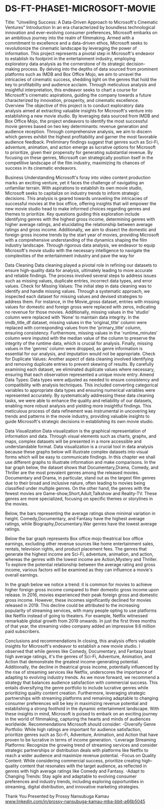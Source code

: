 # DS-FT-PHASE1-MICROSOFT-MOVIE
Title: "Unveiling Success: A Data-Driven Approach to Microsoft's Cinematic Ventures"
Introduction
In an era characterized by boundless technological innovation and ever-evolving consumer preferences, Microsoft embarks on an ambitious journey into the realm of filmmaking. Armed with a commitment to excellence and a data-driven ethos, Microsoft seeks to revolutionize the cinematic landscape by leveraging the power of information. This project represents a pivotal step in Microsoft's endeavor to establish its footprint in the entertainment industry, employing exploratory data analysis as the cornerstone of its strategic decision-making process. By delving into the depths of data sourced from prominent platforms such as IMDB and Box Office Mojo, we aim to unravel the intricacies of cinematic success, shedding light on the genres that hold the key to profitability and audience acclaim. Through meticulous analysis and insightful interpretation, this endeavor seeks to chart a course for Microsoft's cinematic aspirations, guiding the company towards a future characterized by innovation, prosperity, and cinematic excellence.
Overview
The objective of this project is to conduct exploratory data analysis aimed at extracting valuable insights for Microsoft's venture into establishing a new movie studio. By leveraging data sourced from IMDB and Box Office Mojo, the project endeavors to identify the most successful movie genres based on two key determinants: revenue generation and audience reception. Through comprehensive analysis, we aim to discern which genres exhibit the highest profitability and garner the most favorable audience feedback. Preliminary findings suggest that genres such as Sci-Fi, adventure, animation, and action emerge as lucrative options for Microsoft to prioritize, given their propensity for generating substantial revenue. By focusing on these genres, Microsoft can strategically position itself in the competitive landscape of the film industry, maximizing its chances of success in its cinematic endeavors.

Business Understanding
Microsoft's foray into video content production marks an exciting venture, yet it faces the challenge of navigating an unfamiliar terrain. With aspirations to establish its own movie studio, Microsoft seeks to capitalize on industry trends to inform strategic decisions. This analysis is geared towards unraveling the intricacies of successful movies at the box office, offering insights that will empower the new movie studio head to make informed choices regarding genres and themes to prioritize. Key questions guiding this exploration include identifying genres with the highest gross income, determining genres with higher average ratings, and elucidating the relationship between average ratings and gross income. Additionally, we aim to dissect the domestic and foreign gross income trends by the start year of movies, providing Microsoft with a comprehensive understanding of the dynamics shaping the film industry landscape. Through rigorous data analysis, we endeavor to equip Microsoft's movie studio with the necessary intelligence to navigate the complexities of the entertainment industry and pave the way for 

Data Cleaning
Data cleaning played a pivotal role in refining our datasets to ensure high-quality data for analysis, ultimately leading to more accurate and reliable findings. The process involved several steps to address issues such as missing values, duplicate entries, incorrect data types, and error values.
Check for Missing Values: The initial step in data cleaning was to identify and handle missing values. Through a systematic approach, we inspected each dataset for missing values and devised strategies to address them. For instance, in the Movie_gross dataset, entries with missing values for domestic and foreign gross were replaced with zeros, indicating no revenue for those movies. Additionally, missing values in the 'studio' column were replaced with 'None' to maintain data integrity. In the imdb_title_df dataset, missing values in the 'original_title' column were replaced with corresponding values from the 'primary_title' column, ensuring consistency. Furthermore, missing values in the 'runtime_minutes' column were imputed with the median value of the column to preserve the integrity of the runtime data, which is crucial for analysis. Finally, missing values in the 'genres' column were dropped, as genre information is essential for our analysis, and imputation would not be appropriate.
Check for Duplicate Values: Another aspect of data cleaning involved identifying and removing duplicate entries to prevent skewing of results. By carefully examining each dataset, we eliminated duplicate values where necessary, ensuring that each observation represented a unique movie entry.
Amend Data Types: Data types were adjusted as needed to ensure consistency and compatibility with analysis techniques. This included converting categorical variables to appropriate data types and ensuring numerical variables were represented accurately.
By systematically addressing these data cleaning tasks, we were able to enhance the quality and reliability of our datasets, enabling more robust analysis and yielding more insightful findings. This meticulous process of data refinement was instrumental in uncovering key trends and patterns in the movie industry, providing valuable insights to guide Microsoft's strategic decisions in establishing its own movie studio.

Data Visualization
Data visualization is the graphical representation of information and data. Through visual elements such as charts, graphs, and maps, complex datasets will  be presented in a more accessible and understandable format. Data visualization is a crucial tool in data analysis because these graphs below will illustrate complex datasets into visual forms which will be easy to communicate findings.
In this chapter we shall use different graphs to illustrate information and make comparisons.
In the bar graph below, the dataset shows that Documentary,Drama, Comedy, and Thriller are the most prevalent genres among the released movies. Documentary and Drama, in particular, stand out as the largest film genres due to their broad and inclusive nature, often leading to movies being classified under multiple genres.
On the other hand, the genres with the fewest movies are Game-show,Short,Adult,Talkshow and Reality-TV. These genres are more specialized, focusing on specific themes or storylines in the movies.


Below, the bars representing the average ratings show minimal variation in height.
Comedy,Documentary, and Fantasy have the highest average ratings, while Biography,Documentary.War genres have the lowest average ratings.



Below the bar graph represents Box office mojo theatrical box office earnings, excluding other revenue sources like home entertainment sales, rentals, television rights, and product placement fees.
The genres that generate the highest income are Sci-Fi, adventure, animation, and action, whereas the genres with the lowest income are Action,Mystery and Thriller.
To explore the potential relationship between the average rating and gross income, various factors will be examined as they can influence a movie's overall earnings.





In the graph below we notice a trend: it is common for movies to achieve higher foreign gross income compared to their domestic gross income upon release.
In 2016, movies experienced their peak foreign gross and domestic gross income. However, these incomes significantly declined for movies released in 2019. This decline could be attributed to the increasing popularity of streaming services, with many people opting to use platforms like Netflix instead of going to theaters.
For example, Netflix witnessed remarkable global growth from 2019 onwards. In just the first three months of that year, the streaming video company added an impressive 9.6 million paid subscribers.


Conclusions and recommendations
In closing, this analysis offers valuable insights for Microsoft's endeavor to establish a new movie studio. I observed that while genres like Comedy, Documentary, and Fantasy boast high average ratings, it's the genres of Sci-Fi, Adventure, Animation, and Action that demonstrate the greatest income-generating potential. Additionally, the decline in theatrical gross income, potentially influenced by the rise of streaming services like Netflix, underscores the importance of adapting to evolving industry trends. As we move forward, we recommend a strategy that balances audience satisfaction with commercial success. This entails diversifying the genre portfolio to include lucrative genres while prioritizing quality content creation. Furthermore, leveraging strategic partnerships with streaming platforms and remaining adaptable to changing consumer preferences will be key in maximizing revenue potential and establishing a strong foothold in the dynamic entertainment landscape. With these insights in mind, Microsoft is poised to embark on an exciting journey in the world of filmmaking, capturing the hearts and minds of audiences worldwide.
Recommendations Microsoft should consider: -Diversify Genre Portfolio: While high ratings are important for audience satisfaction, prioritize genres such as Sci-Fi, Adventure, Animation, and Action that have proven to be lucrative in terms of income generation. -Leverage Streaming Platforms: Recognize the growing trend of streaming services and consider strategic partnerships or distribution deals with platforms like Netflix to reach a wider audience and maximize revenue potential. -Focus on Quality Content: While considering commercial success, prioritize creating high-quality content that resonates with the target audience, as reflected in genres with high average ratings like Comedy and Fantasy. -Adapt to Changing Trends: Stay agile and adaptable to evolving consumer preferences and industry trends, including exploring opportunities in streaming, digital distribution, and innovative marketing strategies.


Thank You
Presented by Prossy Nansubuga Kamau
www.linkedin.com/in/prossy-nansubuga-kamau-mba-bbit-a66b5045



